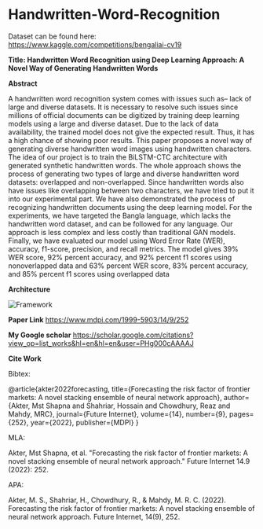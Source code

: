 # Handwritten-Word-Recognition


Dataset can be found here: https://www.kaggle.com/competitions/bengaliai-cv19





**Title: Handwritten Word Recognition using Deep Learning Approach: A Novel Way of Generating Handwritten Words**

**Abstract**

A handwritten word recognition system comes with issues such as– lack of large and diverse datasets. It is necessary to resolve such issues since millions of official documents can
be digitized by training deep learning models using a large and diverse dataset. Due to the lack of data availability, the
trained model does not give the expected result. Thus, it has
a high chance of showing poor results. This paper proposes a
novel way of generating diverse handwritten word images using
handwritten characters. The idea of our project is to train the
BiLSTM-CTC architecture with generated synthetic handwritten
words. The whole approach shows the process of generating two
types of large and diverse handwritten word datasets: overlapped
and non-overlapped. Since handwritten words also have issues
like overlapping between two characters, we have tried to put
it into our experimental part. We have also demonstrated the
process of recognizing handwritten documents using the deep
learning model. For the experiments, we have targeted the Bangla
language, which lacks the handwritten word dataset, and can be
followed for any language. Our approach is less complex and less
costly than traditional GAN models. Finally, we have evaluated
our model using Word Error Rate (WER), accuracy, f1-score,
precision, and recall metrics. The model gives 39% WER score,
92% percent accuracy, and 92% percent f1 scores using nonoverlapped data and 63% percent WER score, 83% percent
accuracy, and 85% percent f1 scores using overlapped data

**Architecture**

 ![Framework](./images/fig1.png)


**Paper Link**
https://www.mdpi.com/1999-5903/14/9/252

**My Google scholar**
https://scholar.google.com/citations?view_op=list_works&hl=en&hl=en&user=PHg000cAAAAJ


  **Cite Work**

  Bibtex:  
  
  @article{akter2022forecasting,
  title={Forecasting the risk factor of frontier markets: A novel stacking ensemble of neural network approach},
  author={Akter, Mst Shapna and Shahriar, Hossain and Chowdhury, Reaz and Mahdy, MRC},
  journal={Future Internet},
  volume={14},
  number={9},
  pages={252},
  year={2022},
  publisher={MDPI}
}


MLA:

Akter, Mst Shapna, et al. "Forecasting the risk factor of frontier markets: A novel stacking ensemble of neural network approach." Future Internet 14.9 (2022): 252.

APA:

Akter, M. S., Shahriar, H., Chowdhury, R., & Mahdy, M. R. C. (2022). Forecasting the risk factor of frontier markets: A novel stacking ensemble of neural network approach. Future Internet, 14(9), 252.
   




